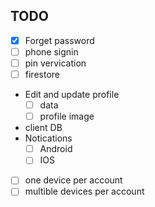 ## TODO
- [x] Forget password
- [ ] phone signin
- [ ] pin vervication
- [ ] firestore
- Edit and update profile 
  - [ ] data
  - [ ] profile image
- client DB 
- Notications
  - [ ] Android
  - [ ] IOS 
- [ ] one device per account
- [ ] multible devices per account